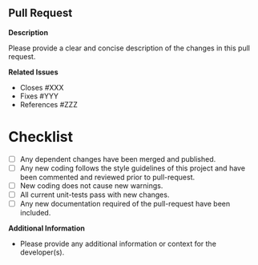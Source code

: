 ## Pull Request

**Description**

Please provide a clear and concise description of the changes in this
pull request.

**Related Issues**

- Closes #XXX
- Fixes #YYY
- References #ZZZ

# Checklist

- [ ] Any dependent changes have been merged and published.
- [ ] Any new coding follows the style guidelines of this project and have been commented and reviewed prior to pull-request.
- [ ] New coding does not cause new warnings.
- [ ] All current unit-tests pass with new changes.
- [ ] Any new documentation required of the pull-request have been included.

**Additional Information**

- Please provide any additional information or context for the
  developer(s).

